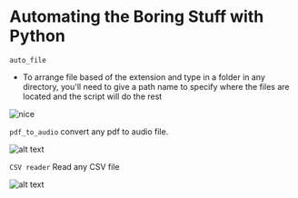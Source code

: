 # Automating the Boring Stuff with Python

```auto_file```
- To arrange file based of the extension and type in a folder in any directory, you'll need to give a path name to specify where the files are located and the script will do the rest

![nice](image.png)

```pdf_to_audio```
convert any pdf to audio file.

![alt text](image-1.png)

```CSV reader```
Read any CSV file

![alt text](image-2.png)
